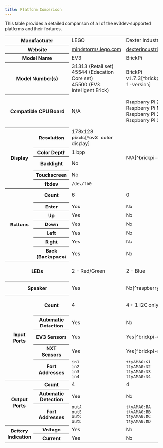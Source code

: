 ```yaml
---
title: Platform Comparison
---
```


This table provides a detailed comparison of all of the ev3dev-supported
platforms and their features.

<div class="table-responsive">
    <table class="table table-striped table-bordered table-left-header">
        <tbody>
            <tr>
                <th colspan="2">Manufacturer</th>
                <td>LEGO</td>
                <td colspan="3">Dexter Industries</td>
                <td>mindsensors.com</td>
                <td>FatcatLab</td>
                <td>Quest Institute</td>
            </tr>
            <tr>
                <th colspan="2">Website</th>
                <td><a href="http://mindstorms.lego.com" target="_blank">mindstorms.lego.com</a></td>
                <td colspan="3"><a href="http://www.dexterindustries.com/BrickPi" target="_blank">dexterindustries.com</a></td>
                <td><a href="http://www.mindsensors.com/content/78-pistorms-lego-interface" target="_blank">mindsensors.com</a></td>
                <td><a href="http://fatcatlab.com/product/evb/" target="_blank">fatcatlab.com</a></td>
                <td><a href="http://questforspace.com/" target="_blank">questforspace.com</a></td>
            </tr>
            <tr>
                <th colspan="2">Model Name</th>
                <td>EV3</td>
                <td>BrickPi</td>
                <td>BrickPi+</td>
                <td>BrickPi3</td>
                <td>PiStorms</td>
                <td>EVB</td>
                <td>QuestCape</td>
            </tr>
            <tr>
                <th colspan="2">Model Number(s)</th>
                <td>31313 (Retail set)<br>45544 (Education Core set)<br>45500 (EV3 Intelligent Brick)</td>
                <td>BrickPi v1.7.3<span markdown="1">[^brickpi-1-version]</span></td>
                <td>BrickPi v2.8</td>
                <td>BrickPi v3.2.1</td>
                <td>PiStorms<br>PiStorms-v2</td>
                <td>EVB v1.0</td>
                <td>QuestCape v1.4</td>
            </tr>
            <tr>
                <th colspan="2">Compatible CPU Board</th>
                <td>N/A</td>
                <td colspan="4">Raspberry Pi Zero<br>Raspberry Pi Model A/A+/B/B+<br>Raspberry Pi 2 Model B<br>Raspberry Pi 3 Model B</td>
                <td colspan="2">BeagleBone (White)<br>BeagleBone Black<br>BeagleBone Green<span markdown="1">[^beaglebone-green]</span><sup>,</sup><span markdown="1">[^beaglebone-green-wireless]</span></td>
            </tr>
            <tr>
                <th rowspan="5">Display</th>
                <th>Resolution</th>
                <td>178x128 pixels<span markdown="1">[^ev3-color-display]</span></td>
                <td colspan="2" rowspan="5">N/A<span markdown="1">[^brickpi-display]</span></td>
                <td rowspan="5"><i>N/A</i></td>
                <td>320x240 pixels</td>
                <td>220x176 pixels</td>
                <td>220x176 pixels</td>
            </tr>
            <tr>
                <th>Color Depth</th>
                <td>1 bpp</td>
                <td>16 bpp</td>
                <td>16 bpp</td>
                <td>16 bpp</td>
            </tr>
            <tr>
                <th>Backlight</th>
                <td>No</td>
                <td>Yes, always on</td>
                <td>Yes, always on</td>
                <td>Yes, adjustable</td>
            </tr>
            <tr>
                <th>Touchscreen</th>
                <td>No</td>
                <td>Yes</td>
                <td>No</td>
                <td>No</td>
            </tr>
            <tr>
                <th>fbdev</th>
                <td><code>/dev/fb0</code></td>
                <td><code>/dev/fb1</code></td>
                <td><code>/dev/fb0</code></td>
                <td><code>/dev/fb0</code></td>
            </tr>
            <tr>
                <th rowspan="7">Buttons</th>
                <th>Count</th>
                <td>6</td>
                <td colspan="3">0</td>
                <td>1</td>
                <td>6<span markdown="1">[^evb-buttons]</span></td>
                <td>6<span markdown="1">[^evb-buttons]</span></td>
            </tr>
            <tr>
                <th>Enter</th>
                <td>Yes</td>
                <td colspan="3">No</td>
                <td>Yes</td>
                <td>Yes</td>
                <td>Yes</td>
            </tr>
            <tr>
                <th>Up</th>
                <td>Yes</td>
                <td colspan="3">No</td>
                <td>No</td>
                <td>Yes</td>
                <td>Yes</td>
            </tr>
            <tr>
                <th>Down</th>
                <td>Yes</td>
                <td colspan="3">No</td>
                <td>No</td>
                <td>Yes</td>
                <td>Yes</td>
            </tr>
            <tr>
                <th>Left</th>
                <td>Yes</td>
                <td colspan="3">No</td>
                <td>No</td>
                <td>Yes</td>
                <td>Yes</td>
            </tr>
            <tr>
                <th>Right</th>
                <td>Yes</td>
                <td colspan="3">No</td>
                <td>No</td>
                <td>Yes</td>
                <td>Yes</td>
            </tr>
            <tr>
                <th>Back (Backspace)</th>
                <td>Yes</td>
                <td colspan="3">No</td>
                <td>No</td>
                <td>Yes</td>
                <td>Yes</td>
            </tr>
            <tr>
                <th colspan="2">LEDs</th>
                <td>2 - Red/Green</td>
                <td colspan="2">2 - Blue</td>
                <td>1 - Yellow (Amber)</td>
                <td>2<span markdown="1">[^pistorms-leds]</span> - Red/Green/Blue</td>
                <td>None</td>
                <td>None</td>
            </tr>
            <tr>
                <th colspan="2">Speaker</th>
                <td>Yes</td>
                <td colspan="3">No<span markdown="1">[^raspberry-pi-sound]</span></td>
                <td>No<span markdown="1">[^raspberry-pi-sound]</span></td>
                <td>Yes</td>
                <td>No</td>
            </tr>
            <tr>
                <th rowspan="5">Input Ports</th>
                <th>Count</th>
                <td>4</td>
                <td>4 + 1 I2C only</td>
                <td>4</td>
                <td>4 + 1 <a href="http://wiki.seeed.cc/Grove_System/" target="_blank">Grove</a> I2C</td>
                <td>4</td>
                <td>4</td>
                <td>4</td>
            </tr>
            <tr>
                <th>Automatic Detection</th>
                <td>Yes</td>
                <td colspan="3">No</td>
                <td>No</td>
                <td>Yes<span markdown="1">[^evb-sensors]</span></td>
                <td>Yes</td>
            </tr>
            <tr>
                <th>EV3 Sensors</th>
                <td>Yes</td>
                <td colspan="3">Yes<span markdown="1">[^brickpi-ev3-sensors]</span></td>
                <td>Yes<span markdown="1">[^pistorms-ev3-sensors]</span></td>
                <td>Yes</td>
                <td>Yes</td>
            </tr>
            <tr>
                <th>NXT Sensors</th>
                <td>Yes</td>
                <td colspan="3">Yes<span markdown="1">[^brickpi-nxt-sensors]</span></td>
                <td>Yes<span markdown="1">[^pistorms-nxt-sensors]</span></td>
                <td>Yes</td>
                <td>Yes</td>
            </tr>
            <tr>
                <th>Port Addresses</th>
                <td><code>in1</code><br><code>in2</code><br><code>in3</code><br><code>in4</code></td>
                <td colspan="2"><code>ttyAMA0:S1</code><br><code>ttyAMA0:S2</code><br><code>ttyAMA0:S3</code><br><code>ttyAMA0:S4</code></td>
                <td><code>spi0.1:S1</code><br><code>spi0.1:S2</code><br><code>spi0.1:S3</code><br><code>spi0.1:S4</code></td>
                <td><code>pistorms:BAS1</code><br><code>pistorms:BAS2</code><br><code>pistorms:BBS1</code><br><code>pistorms:BBS2</code></td>
                <td colspan="2"><code>evb:in1</code><br><code>evb:in2</code><br><code>evb:in3</code><br><code>evb:in4</code></td>
            </tr>
            <tr>
                <th rowspan="3">Output Ports</th>
                <th>Count</th>
                <td>4</td>
                <td colspan="3">4</td>
                <td>4</td>
                <td>4</td>
                <td>4</td>
            </tr>
            <tr>
                <th>Automatic Detection</th>
                <td>Yes</td>
                <td colspan="3">No</td>
                <td>No</td>
                <td>Yes</td>
                <td>Yes</td>
            </tr>
            <tr>
                <th>Port Addresses</th>
                <td><code>outA</code><br><code>outB</code><br><code>outC</code><br><code>outD</code></td>
                <td colspan="2"><code>ttyAMA0:MA</code><br><code>ttyAMA0:MB</code><br><code>ttyAMA0:MC</code><br><code>ttyAMA0:MD</code></td>
                <td><code>spi0.1:MA</code><br><code>spi0.1:MB</code><br><code>spi0.1:MC</code><br><code>spi0.1:MD</code></td>
                <td><code>pistorms:BAM1</code><br><code>pistorms:BAM2</code><br><code>pistorms:BBM1</code><br><code>pistorms:BBM2</code></td>
                <td colspan="2"><code>evb:outA</code><br><code>evb:outB</code><br><code>evb:outC</code><br><code>evb:outD</code></td>
            </tr>
            <tr>
                <th rowspan="2">Battery Indication</th>
                <th>Voltage</th>
                <td>Yes</td>
                <td>No</td>
                <td>Yes</td>
                <td>Yes</td>
                <td>Yes</td>
                <td>Yes</td>
                <td>No</td>
            </tr>
            <tr>
                <th>Current</th>
                <td>Yes</td>
                <td colspan="3">No</td>
                <td>No</td>
                <td>Yes</td>
                <td>No</td>
            </tr>
        </tbody>
    </table>
</div>


[^brickpi-1-version]: The version number is not actually printed on the BrickPi
    circuit board.

[^beaglebone-green]: The Grove sensor ports are not usable with EVB or QuestCape
    because of shared pins.

[^beaglebone-green-wireless]: BeagleBone Green Wireless is not supported because
    of I/O pin conflicts.

[^ev3-color-display]: It is possible to replace the display in the EV3.
    [Video.](https://youtu.be/gPNJC5Uz9HY) The color screen is 160x128 pixels,
    16 bpp, with adjustable backlight.

[^brickpi-display]: It is possible to stack a display on top of BrickPi.
    [Blog.](http://lechnology.com/2016/05/adding-a-display-to-brickpi)

[^evb-buttons]: EVB and QuestCape cannot detect simultaneous button presses.

[^pistorms-leds]: Some hardware revisions of the PiStorms only have 1 physical LED.
    However, 2 LEDs will still appear in sysfs.

[^raspberry-pi-sound]: The headphone jack on Raspberry Pi can be used for sound.

[^evb-sensors]: The EVB cannot automatically detect some NXT sensors. NXT sensors
    can still be used, but the input port must be manually configured for them.

[^brickpi-ev3-sensors]: BrickPi only supports the LEGO EV3 sensors (Color,
    Infrared, Ultrasonic, Gyro, Touch). [The UART sensor implementation is buggy
    in the BrickPi and BrickPi+ firmware](https://github.com/DexterInd/BrickPi/issues/24).
    EV3 sensor support on the BrickPi3 is improved.

[^pistorms-ev3-sensors]: PiStorms only supports the LEGO EV3 sensors (Color,
    Infrared, Ultrasonic, Gyro, Touch).

[^brickpi-nxt-sensors]: BrickPi has limited I2C sensor support. Most sensors
    do work, but there may be some limitations.

[^pistorms-nxt-sensors]: PiStorms shares the I2C communication bus with all four
    input ports, so each sensor must have a different I2C address.
